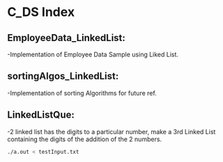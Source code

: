 # C_DS Index

## EmployeeData_LinkedList:
-Implementation of Employee Data Sample using Liked List.

## sortingAlgos_LinkedList:
-Implementation of sorting Algorithms for future ref.

## LinkedListQue:
-2 linked list has the digits to a particular number, make a 3rd Linked List containing the digits of the addition of the 2 numbers.
```sh
./a.out < testInput.txt
```
